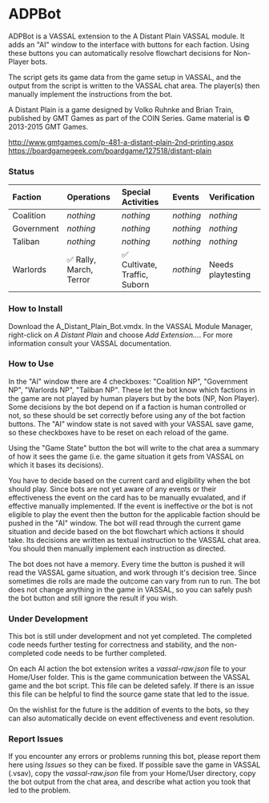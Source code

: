 # ADPBot

ADPBot is a VASSAL extension to the A Distant Plain VASSAL module. It adds an "AI" window to the interface with buttons for each faction. Using these buttons you can automatically resolve flowchart decisions for Non-Player bots.

The script gets its game data from the game setup in VASSAL, and the output from the script is written to the VASSAL chat area. The player(s) then manually implement the instructions from the bot.

A Distant Plain is a game designed by Volko Ruhnke and Brian Train, published by GMT Games as part of the COIN Series. Game material is &copy; 2013-2015 GMT Games.

http://www.gmtgames.com/p-481-a-distant-plain-2nd-printing.aspx
https://boardgamegeek.com/boardgame/127518/distant-plain

### Status

| Faction | Operations | Special Activities | Events | Verification
| :-- | :-- | :-- | :-- | :--
| Coalition  | _nothing_ | _nothing_ | _nothing_ | _nothing_
| Government | _nothing_ | _nothing_ | _nothing_ | _nothing_
| Taliban    | _nothing_ | _nothing_ | _nothing_ | _nothing_
| Warlords   | :white_check_mark: Rally, March, Terror | :white_check_mark: Cultivate, Traffic, Suborn | _nothing_ | Needs playtesting

### How to Install

Download the A_Distant_Plain_Bot.vmdx. In the VASSAL Module Manager, right-click on _A Distant Plain_ and choose _Add Extension..._. For more information consult your VASSAL documentation.

### How to Use

In the "AI" window there are 4 checkboxes: "Coalition NP", "Government NP", "Warlords NP", "Taliban NP". These let the bot know which factions in the game are not played by human players but by the bots (NP, Non Player). Some decisions by the bot depend on if a faction is human controlled or not, so these should be set correctly before using any of the bot faction buttons. The "AI" window state is not saved with your VASSAL save game, so these checkboxes have to be reset on each reload of the game.

Using the "Game State" button the bot will write to the chat area a summary of how it sees the game (i.e. the game situation it gets from VASSAL on which it bases its decisions).

You have to decide based on the current card and eligibility when the bot should play. Since bots are not yet aware of any events or their effectiveness the event on the card has to be manually evualated, and if effective manually implemented. If the event is ineffective or the bot is not eligible to play the event then the button for the applicable faction should be pushed in the "AI" window. The bot will read through the current game situation and decide based on the bot flowchart which actions it should take. Its decisions are written as textual instruction to the VASSAL chat area. You should then manually implement each instruction as directed.

The bot does not have a memory. Every time the button is pushed it will read the VASSAL game situation, and work through it's decision tree. Since sometimes die rolls are made the outcome can vary from run to run. The bot does not change anything in the game in VASSAL, so you can safely push the bot button and still ignore the result if you wish.

### Under Development

This bot is still under development and not yet completed. The completed code needs further testing for correctness and stability, and the non-completed code needs to be further completed.

On each AI action the bot extension writes a _vassal-raw.json_ file to your Home/User folder. This is the game communication between the VASSAL game and the bot script. This file can be deleted safely. If there is an issue this file can be helpful to find the source game state that led to the issue.

On the wishlist for the future is the addition of events to the bots, so they can also automatically decide on event effectiveness and event resolution.

### Report Issues

If you encounter any errors or problems running this bot, please report them here using _Issues_ so they can be fixed. If possible save the game in VASSAL (.vsav), copy the _vassal-raw.json_ file from your Home/User directory, copy the bot output from the chat area, and describe what action you took that led to the problem.

